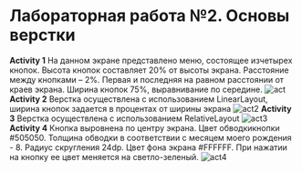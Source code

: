 # Лабораторная работа №2. Основы верстки
**Activity 1**
На данном экране представлено меню, состоящее изчетырех кнопок. Высота кнопок составляет 20% от высоты экрана. Расстояние между кнопками – 2%. Первая и последняя на равном расстоянии от краев экрана. Ширина кнопок 75%, выравнивание по середине.
![act](https://github.com/user-attachments/assets/5f824461-ff62-4603-a842-8ff01820573c)
**Activity 2**
Верстка осуществлена с использованием LinearLayout, ширина кнопок задается в процентах от ширины экрана
![act2](https://github.com/user-attachments/assets/c074b275-cc43-4f69-8ba6-d415f85f4ba2)
**Activity 3**
Верстка осуществлена с использованием RelativeLayout
![act3](https://github.com/user-attachments/assets/fae52d8a-a73e-4d74-80fc-336b6c5cf28a)
**Activity 4**
Кнопка выровнена по центру экрана. Цвет обводкикнопки #505050. Толщина обводки в соответствии с месяцем моего рождения - 8. Радиус скругления 24dp. Цвет фона экрана #FFFFFF. При нажатии на кнопку ее цвет меняется на светло-зеленый.
![act4](https://github.com/user-attachments/assets/c5a0e2be-f901-4514-8830-ed2f6293cd86)
